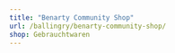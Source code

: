 ```yaml
---
title: "Benarty Community Shop"
url: /ballingry/benarty-community-shop/
shop: Gebrauchtwaren
---
```

